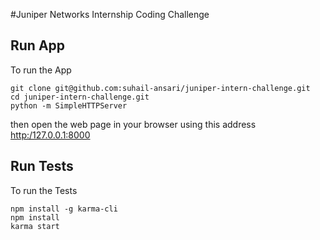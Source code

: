 #Juniper Networks Internship Coding Challenge

## Run App
To run the App

    git clone git@github.com:suhail-ansari/juniper-intern-challenge.git
    cd juniper-intern-challenge.git
    python -m SimpleHTTPServer

then open the web page in your browser using this address [http:/127.0.0.1:8000](http://127.0.0.1)

## Run Tests
To run the Tests

    npm install -g karma-cli
    npm install
    karma start
